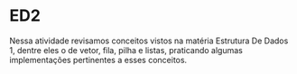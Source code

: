 # ED2

Nessa atividade revisamos conceitos vistos na matéria Estrutura De Dados 1, dentre eles o de vetor, fila, pilha e listas, praticando algumas implementações pertinentes a esses conceitos.
